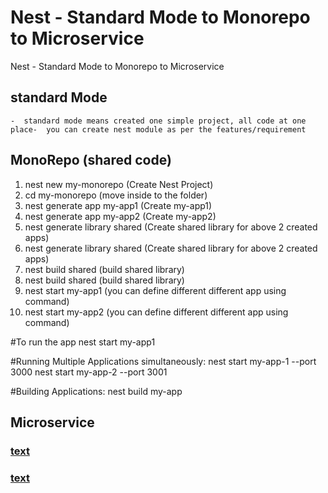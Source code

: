 # Nest - Standard Mode to Monorepo to Microservice
Nest - Standard Mode to Monorepo to Microservice
##  standard Mode 
    -  standard mode means created one simple project, all code at one place-  you can create nest module as per the features/requirement


##  MonoRepo (shared code)
1. nest new my-monorepo                  (Create Nest Project)
2. cd my-monorepo                        (move inside to the folder)
3. nest generate app my-app1             (Create my-app1)
4. nest generate app my-app2             (Create my-app2)
5. nest generate library shared          (Create shared library for above 2 created apps)
6. nest generate library shared          (Create shared library for above 2 created apps)
7. nest build shared                     (build shared library)   
8. nest build shared                     (build shared library)   
9. nest start my-app1                    (you can define different different app using command)
10. nest start my-app2                    (you can define different different app using command)

#To run the app
nest start my-app1        

#Running Multiple Applications simultaneously:
nest start my-app-1 --port 3000
nest start my-app-2 --port 3001


#Building Applications:
nest build my-app



##  Microservice

 
 ### [text](https://javascript.plainenglish.io/developing-nest-js-microservices-within-a-monorepo-a-step-by-step-guide-2d65f8388204#a2eb)

  ### [text](https://medium.com/widle-studio/mastering-microservices-in-nest-js-eb143a6b9639)

